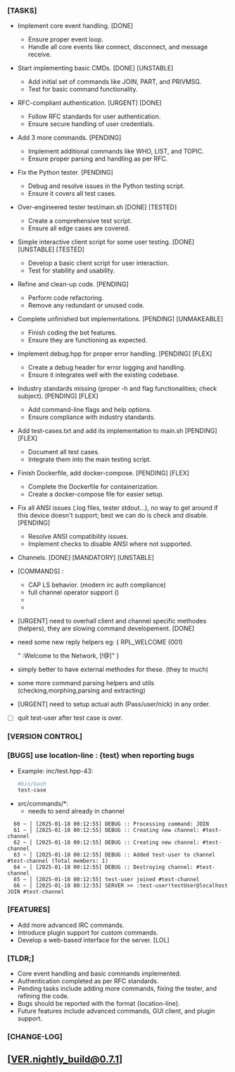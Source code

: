 
### [TASKS]

- Implement core event handling. [DONE]
  - Ensure proper event loop.
  - Handle all core events like connect, disconnect, and message receive.

- Start implementing basic CMDs. [DONE] [UNSTABLE]
  - Add initial set of commands like JOIN, PART, and PRIVMSG.
  - Test for basic command functionality.

- RFC-compliant authentication. [URGENT] [DONE]
  - Follow RFC standards for user authentication.
  - Ensure secure handling of user credentials.

- Add 3 more commands. [PENDING]
  - Implement additional commands like WHO, LIST, and TOPIC.
  - Ensure proper parsing and handling as per RFC.

- Fix the Python tester. [PENDING]
  - Debug and resolve issues in the Python testing script.
  - Ensure it covers all test cases.

- Over-engineered tester test/main.sh [DONE] [TESTED]
  - Create a comprehensive test script.
  - Ensure all edge cases are covered.

- Simple interactive client script for some user testing. [DONE] [UNSTABLE] [TESTED]
  - Develop a basic client script for user interaction.
  - Test for stability and usability.

- Refine and clean-up code. [PENDING]
  - Perform code refactoring.
  - Remove any redundant or unused code.

- Complete unfinished bot implementations. [PENDING] [UNMAKEABLE]
  - Finish coding the bot features.
  - Ensure they are functioning as expected.

- Implement debug.hpp for proper error handling. [PENDING] [FLEX]
  - Create a debug header for error logging and handling.
  - Ensure it integrates well with the existing codebase.

- Industry standards missing (proper -h and flag functionalities; check subject). [PENDING] [FLEX]
  - Add command-line flags and help options.
  - Ensure compliance with industry standards.

- Add test-cases.txt and add its implementation to main.sh [PENDING] [FLEX]
  - Document all test cases.
  - Integrate them into the main testing script.

- Finish Dockerfile, add docker-compose. [PENDING] [FLEX]
  - Complete the Dockerfile for containerization.
  - Create a docker-compose file for easier setup.

- Fix all ANSI issues (.log files, tester stdout...), no way to get around if this device doesn't support; best we can do is check and disable. [PENDING]
  - Resolve ANSI compatibility issues.
  - Implement checks to disable ANSI where not supported.

- Channels. [DONE] [MANDATORY] [UNSTABLE]
- [COMMANDS] :
    - CAP LS behavior. (modern irc auth compliance)
    - full channel operator support ()
    - 
    - 
- [URGENT] need to overhall client and channel specific methodes (helpers), they are slowing command developement. [DONE]
- need some new reply helpers eg:
{
 RPL_WELCOME (001)

  "<client> :Welcome to the <networkname> Network, <nick>[!<user>@<host>]"
}
- simply better to have external methodes for these. (they to much)
- some more command parsing helpers and utils (checking,morphing,parsing and extracting)
- [URGENT] need to setup actual auth (Pass/user/nick) in any order.
- [ ] quit test-user after test case is over.


### [VERSION CONTROL]

### [BUGS] use location-line : {test} when reporting bugs

- Example: inc/test.hpp-43:
  ```bash
  #bin/bash
  test-case
  ```
- src/commands/*:
    - needs to send already in channel
```
  60 ~ │ [2025-01-18 00:12:55] DEBUG :: Processing command: JOIN
  61 ~ │ [2025-01-18 00:12:55] DEBUG :: Creating new channel: #test-channel
  62 ~ │ [2025-01-18 00:12:55] DEBUG :: Creating new channel: #test-channel
  63 ~ │ [2025-01-18 00:12:55] DEBUG :: Added test-user to channel #test-channel (Total members: 1)
  64 ~ │ [2025-01-18 00:12:55] DEBUG :: Destroying channel: #test-channel
  65 ~ │ [2025-01-18 00:12:55] test-user joined #test-channel
  66 ~ │ [2025-01-18 00:12:55] SERVER >> :test-user!testUser@localhost JOIN #test-channel
```
### [FEATURES]

- Add more advanced IRC commands.
- Introduce plugin support for custom commands.
- Develop a web-based interface for the server. [LOL]

### [TLDR;]

- Core event handling and basic commands implemented.
- Authentication completed as per RFC standards.
- Pending tasks include adding more commands, fixing the tester, and refining the code.
- Bugs should be reported with the format {location-line}.
- Future features include advanced commands, GUI client, and plugin support.

### [CHANGE-LOG]

## [VER.nightly_build@0.7.1]

